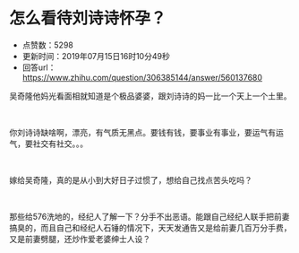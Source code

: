 # 怎么看待刘诗诗怀孕？
- 点赞数：5298
- 更新时间：2019年07月15日16时10分49秒
- 回答url：https://www.zhihu.com/question/306385144/answer/560137680
<body>
 <p></p>
 <p data-pid="ZYyHpnlM">吴奇隆他妈光看面相就知道是个极品婆婆，跟刘诗诗的妈一比一个天上一个土里。</p>
 <p class="ztext-empty-paragraph"><br></p>
 <p data-pid="zX-ybfoC">你刘诗诗缺啥啊，漂亮，有气质无黑点。要钱有钱，要事业有事业，要运气有运气，要社交有社交。。。</p>
 <p class="ztext-empty-paragraph"><br></p>
 <p data-pid="0Lb3r46M">嫁给吴奇隆，真的是从小到大好日子过惯了，想给自己找点苦头吃吗？</p>
 <p class="ztext-empty-paragraph"><br></p>
 <p data-pid="QZ3hoSlT">那些给576洗地的，经纪人了解一下？分手不出恶语。能跟自己经纪人联手把前妻搞臭的，而且自己和经纪人石锤的情况下，天天发通告又是给前妻几百万分手费，又是前妻劈腿，还炒作爱老婆绅士人设？</p>
</body>